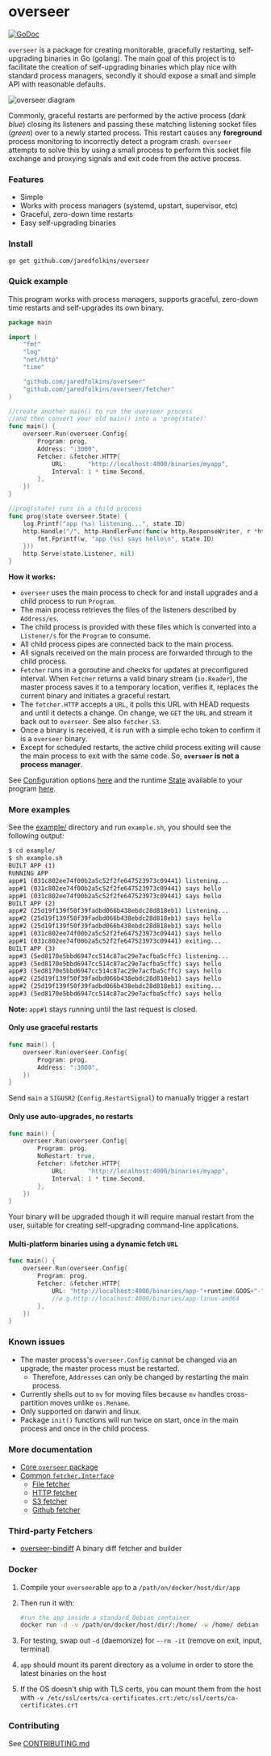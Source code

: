 # overseer

[![GoDoc](https://godoc.org/github.com/jaredfolkins/overseer?status.svg)](https://godoc.org/github.com/jaredfolkins/overseer)

`overseer` is a package for creating monitorable, gracefully restarting, self-upgrading binaries in Go (golang). The main goal of this project is to facilitate the creation of self-upgrading binaries which play nice with standard process managers, secondly it should expose a small and simple API with reasonable defaults.

![overseer diagram](https://docs.google.com/drawings/d/1o12njYyRILy3UDs2E6JzyJEl0psU4ePYiMQ20jiuVOY/pub?w=566&h=284)

Commonly, graceful restarts are performed by the active process (*dark blue*) closing its listeners and passing these matching listening socket files (*green*) over to a newly started process. This restart causes any **foreground** process monitoring to incorrectly detect a program crash. `overseer` attempts to solve this by using a small process to perform this socket file exchange and proxying signals and exit code from the active process.

### Features

* Simple
* Works with process managers (systemd, upstart, supervisor, etc)
* Graceful, zero-down time restarts
* Easy self-upgrading binaries

### Install

```sh
go get github.com/jaredfolkins/overseer
```

### Quick example

This program works with process managers, supports graceful, zero-down time restarts and self-upgrades its own binary.

``` go
package main

import (
	"fmt"
	"log"
	"net/http"
	"time"

	"github.com/jaredfolkins/overseer"
	"github.com/jaredfolkins/overseer/fetcher"
)

//create another main() to run the overseer process
//and then convert your old main() into a 'prog(state)'
func main() {
	overseer.Run(overseer.Config{
		Program: prog,
		Address: ":3000",
		Fetcher: &fetcher.HTTP{
			URL:      "http://localhost:4000/binaries/myapp",
			Interval: 1 * time.Second,
		},
	})
}

//prog(state) runs in a child process
func prog(state overseer.State) {
	log.Printf("app (%s) listening...", state.ID)
	http.Handle("/", http.HandlerFunc(func(w http.ResponseWriter, r *http.Request) {
		fmt.Fprintf(w, "app (%s) says hello\n", state.ID)
	}))
	http.Serve(state.Listener, nil)
}
```

**How it works:**

* `overseer` uses the main process to check for and install upgrades and a child process to run `Program`.
* The main process retrieves the files of the listeners described by `Address/es`.
* The child process is provided with these files which is converted into a `Listener/s` for the `Program` to consume.
* All child process pipes are connected back to the main process.
* All signals received on the main process are forwarded through to the child process.
* `Fetcher` runs in a goroutine and checks for updates at preconfigured interval. When `Fetcher` returns a valid binary stream (`io.Reader`), the master process saves it to a temporary location, verifies it, replaces the current binary and initiates a graceful restart.
* The `fetcher.HTTP` accepts a `URL`, it polls this URL with HEAD requests and until it detects a change. On change, we `GET` the `URL` and stream it back out to `overseer`. See also `fetcher.S3`.
* Once a binary is received, it is run with a simple echo token to confirm it is a `overseer` binary.
* Except for scheduled restarts, the active child process exiting will cause the main process to exit with the same code. So, **`overseer` is not a process manager**.

See [Config](https://godoc.org/github.com/jaredfolkins/overseer#Config)uration options [here](https://godoc.org/github.com/jaredfolkins/overseer#Config) and the runtime [State](https://godoc.org/github.com/jaredfolkins/overseer#State) available to your program [here](https://godoc.org/github.com/jaredfolkins/overseer#State).

### More examples

See the [example/](example/) directory and run `example.sh`, you should see the following output:

```sh
$ cd example/
$ sh example.sh
BUILT APP (1)
RUNNING APP
app#1 (031c802ee74f00b2a5c52f2fe647523973c09441) listening...
app#1 (031c802ee74f00b2a5c52f2fe647523973c09441) says hello
app#1 (031c802ee74f00b2a5c52f2fe647523973c09441) says hello
BUILT APP (2)
app#2 (25d19f139f50f39fadbd066b438ebdc28d818eb1) listening...
app#2 (25d19f139f50f39fadbd066b438ebdc28d818eb1) says hello
app#2 (25d19f139f50f39fadbd066b438ebdc28d818eb1) says hello
app#1 (031c802ee74f00b2a5c52f2fe647523973c09441) says hello
app#1 (031c802ee74f00b2a5c52f2fe647523973c09441) exiting...
BUILT APP (3)
app#3 (5ed8170e5bbd6947cc514c87ac29e7acfba5cffc) listening...
app#3 (5ed8170e5bbd6947cc514c87ac29e7acfba5cffc) says hello
app#3 (5ed8170e5bbd6947cc514c87ac29e7acfba5cffc) says hello
app#2 (25d19f139f50f39fadbd066b438ebdc28d818eb1) says hello
app#2 (25d19f139f50f39fadbd066b438ebdc28d818eb1) exiting...
app#3 (5ed8170e5bbd6947cc514c87ac29e7acfba5cffc) says hello
```

**Note:** `app#1` stays running until the last request is closed.

#### Only use graceful restarts

```go
func main() {
	overseer.Run(overseer.Config{
		Program: prog,
		Address: ":3000",
	})
}
```

Send `main` a `SIGUSR2` (`Config.RestartSignal`) to manually trigger a restart

#### Only use auto-upgrades, no restarts

```go
func main() {
	overseer.Run(overseer.Config{
		Program: prog,
		NoRestart: true,
		Fetcher: &fetcher.HTTP{
			URL:      "http://localhost:4000/binaries/myapp",
			Interval: 1 * time.Second,
		},
	})
}
```

Your binary will be upgraded though it will require manual restart from the user, suitable for creating self-upgrading command-line applications.

#### Multi-platform binaries using a dynamic fetch `URL`

```go
func main() {
	overseer.Run(overseer.Config{
		Program: prog,
		Fetcher: &fetcher.HTTP{
			URL: "http://localhost:4000/binaries/app-"+runtime.GOOS+"-"+runtime.GOARCH,
			//e.g.http://localhost:4000/binaries/app-linux-amd64
		},
	})
}
```

### Known issues

* The master process's `overseer.Config` cannot be changed via an upgrade, the master process must be restarted.
	* Therefore, `Addresses` can only be changed by restarting the main process.
* Currently shells out to `mv` for moving files because `mv` handles cross-partition moves unlike `os.Rename`.
* Only supported on darwin and linux.
* Package `init()` functions will run twice on start, once in the main process and once in the child process.

### More documentation

* [Core `overseer` package](https://godoc.org/github.com/jaredfolkins/overseer)
* [Common `fetcher.Interface`](https://godoc.org/github.com/jaredfolkins/overseer/fetcher#Interface)
	* [File fetcher](https://godoc.org/github.com/jaredfolkins/overseer/fetcher#File)
	* [HTTP fetcher](https://godoc.org/github.com/jaredfolkins/overseer/fetcher#HTTP)
	* [S3 fetcher](https://godoc.org/github.com/jaredfolkins/overseer/fetcher#S3)
	* [Github fetcher](https://godoc.org/github.com/jaredfolkins/overseer/fetcher#Github)

### Third-party Fetchers

* [overseer-bindiff](https://github.com/tgulacsi/overseer-bindiff) A binary diff fetcher and builder

### Docker

1. Compile your `overseer`able `app` to a `/path/on/docker/host/dir/app`
1. Then run it with:

	```sh
	#run the app inside a standard Debian container
	docker run -d -v /path/on/docker/host/dir/:/home/ -w /home/ debian /home/app
	```

1. For testing, swap out `-d` (daemonize) for `--rm -it` (remove on exit, input, terminal)
1. `app` should mount its parent directory as a volume in order to store the latest binaries on the host
1. If the OS doesn't ship with TLS certs, you can mount them from the host with `-v /etc/ssl/certs/ca-certificates.crt:/etc/ssl/certs/ca-certificates.crt`

### Contributing

See [CONTRIBUTING.md](CONTRIBUTING.md)
